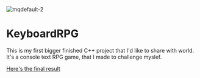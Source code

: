 
![mqdefault-_2_](https://github.com/Azazo8/KeyboardRPG/assets/136253495/d4f45d5d-9687-4310-a230-4815a02b8772)

# KeyboardRPG
This is my first bigger finished C++ project that I'd like to share with world. It's a console text RPG game, that I made to challenge myslef.

[Here's the final result](https://youtu.be/JQ-s-fwRSHk?si=xLBV4677BAGlDFoV)
